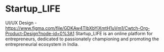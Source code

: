 # Startup_LIFE
UI/UX Design - https://www.figma.com/file/GDKAw4TlbXbYiXmtH1uVm1/Cwtch-Org-Product-Design?node-id=0%3A1
Startup_LIFE is an online platform for entrepreneurs, dedicated to passionately championing and promoting the entrepreneurial ecosystem in India.
